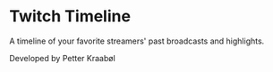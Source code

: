 # Twitch Timeline

A timeline of your favorite streamers' past broadcasts and highlights.

Developed by Petter Kraabøl